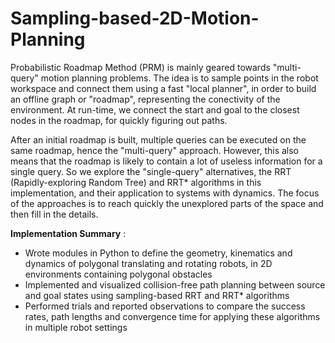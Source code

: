 # Sampling-based-2D-Motion-Planning
Probabilistic Roadmap Method (PRM) is mainly geared towards "multi-query" motion planning problems. The idea is to sample points in the robot workspace and connect them using a fast "local planner", in order to build an offline graph or "roadmap", representing the conectivity of the environment. At run-time, we connect the start and goal to the closest nodes in the roadmap, for quickly figuring out paths.  

After an initial roadmap is built, multiple queries can be executed on the same roadmap, hence the "multi-query" approach. However, this also means that the roadmap is likely to contain a lot of useless information for a single query. So we explore the "single-query" alternatives, the RRT (Rapidly-exploring Random Tree) and RRT* algorithms in this implementation, and their application to systems with dynamics. The focus of the approaches is to reach quickly the unexplored parts of the space and then fill in the details.  

**Implementation Summary** :  
- Wrote modules in Python to define the geometry, kinematics and dynamics of polygonal translating and rotating robots, in 2D environments containing polygonal obstacles
- Implemented and visualized collision-free path planning between source and goal states using sampling-based RRT and RRT* algorithms
- Performed trials and reported observations to compare the success rates, path lengths and convergence time for applying these algorithms in multiple robot settings
